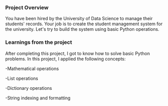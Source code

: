 ### Project Overview

 You have been hired by the University of Data Science to manage their students' records. Your job is to create the student management system for the university. Let's try to build the system using basic Python operations.


### Learnings from the project

 After completing this project, I got to know how to solve basic Python problems. In this project, I applied the following concepts:

-Mathematical operations

-List operations

-Dictionary operations

-String indexing and formatting


